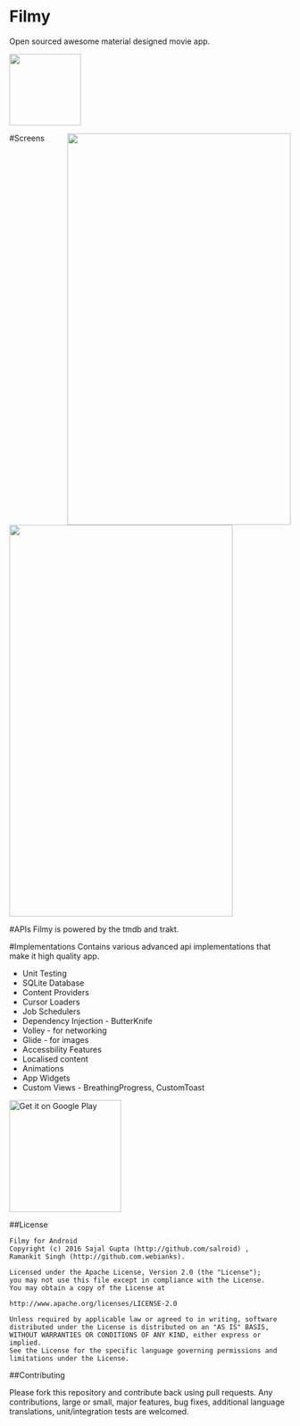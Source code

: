 # Filmy
Open sourced awesome material designed movie app.

<img src="http://www.webianks.com/filmy/launcher.png" height="128" width="128" >

#Screens
<img src="http://www.webianks.com/filmy/a.png" align="right" height="700" width="400" >
<img src="http://www.webianks.com/filmy/filmy.png"  height="700" width="400" >

#APIs
Filmy is powered by the tmdb and trakt.

#Implementations
Contains various advanced api implementations that make it high quality app.

<ul>
<li>Unit Testing</li>
<li>SQLite Database</li>
<li>Content Providers</li>
<li>Cursor Loaders</li>
<li>Job Schedulers</li>
<li>Dependency Injection - ButterKnife</li>
<li>Volley - for networking</li>
<li>Glide - for images</li>
<li>Accessbility Features</li>
<li>Localised content</li>
<li>Animations</li>
<li>App Widgets</li>
<li>Custom Views - BreathingProgress, CustomToast</li>
</ul>

<a href='https://play.google.com/store/apps/details?id=tech.salroid.filmy&utm_source=global_co&utm_medium=prtnr&utm_content=Mar2515&utm_campaign=PartBadge&pcampaignid=MKT-Other-global-all-co-prtnr-py-PartBadge-Mar2515-1'><img width="200px" alt='Get it on Google Play' src='https://play.google.com/intl/en_us/badges/images/generic/en_badge_web_generic.png'/></a>


##License

```
Filmy for Android
Copyright (c) 2016 Sajal Gupta (http://github.com/salroid) ,
Ramankit Singh (http://github.com.webianks).

Licensed under the Apache License, Version 2.0 (the "License");
you may not use this file except in compliance with the License.
You may obtain a copy of the License at

http://www.apache.org/licenses/LICENSE-2.0

Unless required by applicable law or agreed to in writing, software
distributed under the License is distributed on an "AS IS" BASIS,
WITHOUT WARRANTIES OR CONDITIONS OF ANY KIND, either express or implied.
See the License for the specific language governing permissions and
limitations under the License.
```
##Contributing

Please fork this repository and contribute back using pull requests.
Any contributions, large or small, major features, bug fixes, additional language translations, unit/integration tests are welcomed.
